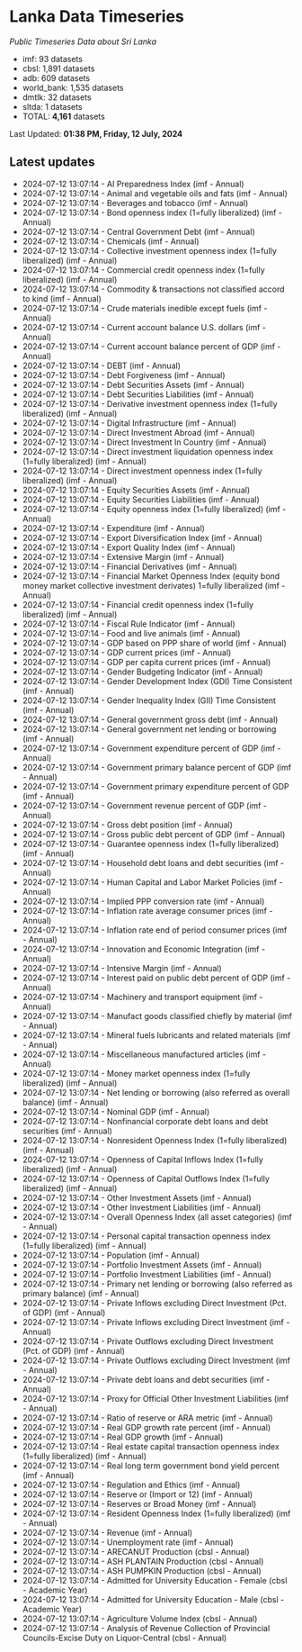 # Lanka Data Timeseries
*Public Timeseries Data about Sri Lanka*

* imf: 93 datasets
* cbsl: 1,891 datasets
* adb: 609 datasets
* world_bank: 1,535 datasets
* dmtlk: 32 datasets
* sltda: 1 datasets
* TOTAL: **4,161** datasets

Last Updated: **01:38 PM, Friday, 12 July, 2024**

## Latest updates

* 2024-07-12 13:07:14 - AI Preparedness Index (imf - Annual)
* 2024-07-12 13:07:14 - Animal and vegetable oils and fats (imf - Annual)
* 2024-07-12 13:07:14 - Beverages and tobacco (imf - Annual)
* 2024-07-12 13:07:14 - Bond openness index (1=fully liberalized) (imf - Annual)
* 2024-07-12 13:07:14 - Central Government Debt (imf - Annual)
* 2024-07-12 13:07:14 - Chemicals (imf - Annual)
* 2024-07-12 13:07:14 - Collective investment openness index (1=fully liberalized) (imf - Annual)
* 2024-07-12 13:07:14 - Commercial credit openness index (1=fully liberalized) (imf - Annual)
* 2024-07-12 13:07:14 - Commodity & transactions not classified accord to kind (imf - Annual)
* 2024-07-12 13:07:14 - Crude materials inedible except fuels (imf - Annual)
* 2024-07-12 13:07:14 - Current account balance U.S. dollars (imf - Annual)
* 2024-07-12 13:07:14 - Current account balance percent of GDP (imf - Annual)
* 2024-07-12 13:07:14 - DEBT (imf - Annual)
* 2024-07-12 13:07:14 - Debt Forgiveness (imf - Annual)
* 2024-07-12 13:07:14 - Debt Securities Assets (imf - Annual)
* 2024-07-12 13:07:14 - Debt Securities Liabilities (imf - Annual)
* 2024-07-12 13:07:14 - Derivative investment openness index (1=fully liberalized) (imf - Annual)
* 2024-07-12 13:07:14 - Digital Infrastructure (imf - Annual)
* 2024-07-12 13:07:14 - Direct Investment Abroad (imf - Annual)
* 2024-07-12 13:07:14 - Direct Investment In Country (imf - Annual)
* 2024-07-12 13:07:14 - Direct investment liquidation openness index (1=fully liberalized) (imf - Annual)
* 2024-07-12 13:07:14 - Direct investment openness index (1=fully liberalized) (imf - Annual)
* 2024-07-12 13:07:14 - Equity Securities Assets (imf - Annual)
* 2024-07-12 13:07:14 - Equity Securities Liabilities (imf - Annual)
* 2024-07-12 13:07:14 - Equity openness index (1=fully liberalized) (imf - Annual)
* 2024-07-12 13:07:14 - Expenditure (imf - Annual)
* 2024-07-12 13:07:14 - Export Diversification Index (imf - Annual)
* 2024-07-12 13:07:14 - Export Quality Index (imf - Annual)
* 2024-07-12 13:07:14 - Extensive Margin (imf - Annual)
* 2024-07-12 13:07:14 - Financial Derivatives (imf - Annual)
* 2024-07-12 13:07:14 - Financial Market Openness Index (equity bond money market collective investment derivates) 1=fully liberalized (imf - Annual)
* 2024-07-12 13:07:14 - Financial credit openness index (1=fully liberalized) (imf - Annual)
* 2024-07-12 13:07:14 - Fiscal Rule Indicator (imf - Annual)
* 2024-07-12 13:07:14 - Food and live animals (imf - Annual)
* 2024-07-12 13:07:14 - GDP based on PPP share of world (imf - Annual)
* 2024-07-12 13:07:14 - GDP current prices (imf - Annual)
* 2024-07-12 13:07:14 - GDP per capita current prices (imf - Annual)
* 2024-07-12 13:07:14 - Gender Budgeting Indicator (imf - Annual)
* 2024-07-12 13:07:14 - Gender Development Index (GDI) Time Consistent (imf - Annual)
* 2024-07-12 13:07:14 - Gender Inequality Index (GII) Time Consistent (imf - Annual)
* 2024-07-12 13:07:14 - General government gross debt (imf - Annual)
* 2024-07-12 13:07:14 - General government net lending or borrowing (imf - Annual)
* 2024-07-12 13:07:14 - Government expenditure percent of GDP (imf - Annual)
* 2024-07-12 13:07:14 - Government primary balance percent of GDP (imf - Annual)
* 2024-07-12 13:07:14 - Government primary expenditure percent of GDP (imf - Annual)
* 2024-07-12 13:07:14 - Government revenue percent of GDP (imf - Annual)
* 2024-07-12 13:07:14 - Gross debt position (imf - Annual)
* 2024-07-12 13:07:14 - Gross public debt percent of GDP (imf - Annual)
* 2024-07-12 13:07:14 - Guarantee openness index (1=fully liberalized) (imf - Annual)
* 2024-07-12 13:07:14 - Household debt loans and debt securities (imf - Annual)
* 2024-07-12 13:07:14 - Human Capital and Labor Market Policies (imf - Annual)
* 2024-07-12 13:07:14 - Implied PPP conversion rate (imf - Annual)
* 2024-07-12 13:07:14 - Inflation rate average consumer prices (imf - Annual)
* 2024-07-12 13:07:14 - Inflation rate end of period consumer prices (imf - Annual)
* 2024-07-12 13:07:14 - Innovation and Economic Integration (imf - Annual)
* 2024-07-12 13:07:14 - Intensive Margin (imf - Annual)
* 2024-07-12 13:07:14 - Interest paid on public debt percent of GDP (imf - Annual)
* 2024-07-12 13:07:14 - Machinery and transport equipment (imf - Annual)
* 2024-07-12 13:07:14 - Manufact goods classified chiefly by material (imf - Annual)
* 2024-07-12 13:07:14 - Mineral fuels lubricants and related materials (imf - Annual)
* 2024-07-12 13:07:14 - Miscellaneous manufactured articles (imf - Annual)
* 2024-07-12 13:07:14 - Money market openness index (1=fully liberalized) (imf - Annual)
* 2024-07-12 13:07:14 - Net lending or borrowing (also referred as overall balance) (imf - Annual)
* 2024-07-12 13:07:14 - Nominal GDP (imf - Annual)
* 2024-07-12 13:07:14 - Nonfinancial corporate debt loans and debt securities (imf - Annual)
* 2024-07-12 13:07:14 - Nonresident Openness Index (1=fully liberalized) (imf - Annual)
* 2024-07-12 13:07:14 - Openness of Capital Inflows Index (1=fully liberalized) (imf - Annual)
* 2024-07-12 13:07:14 - Openness of Capital Outflows Index (1=fully liberalized) (imf - Annual)
* 2024-07-12 13:07:14 - Other Investment Assets (imf - Annual)
* 2024-07-12 13:07:14 - Other Investment Liabilities (imf - Annual)
* 2024-07-12 13:07:14 - Overall Openness Index (all asset categories) (imf - Annual)
* 2024-07-12 13:07:14 - Personal capital transaction openness index (1=fully liberalized) (imf - Annual)
* 2024-07-12 13:07:14 - Population (imf - Annual)
* 2024-07-12 13:07:14 - Portfolio Investment Assets (imf - Annual)
* 2024-07-12 13:07:14 - Portfolio Investment Liabilities (imf - Annual)
* 2024-07-12 13:07:14 - Primary net lending or borrowing (also referred as primary balance) (imf - Annual)
* 2024-07-12 13:07:14 - Private Inflows excluding Direct Investment (Pct. of GDP) (imf - Annual)
* 2024-07-12 13:07:14 - Private Inflows excluding Direct Investment (imf - Annual)
* 2024-07-12 13:07:14 - Private Outflows excluding Direct Investment (Pct. of GDP) (imf - Annual)
* 2024-07-12 13:07:14 - Private Outflows excluding Direct Investment (imf - Annual)
* 2024-07-12 13:07:14 - Private debt loans and debt securities (imf - Annual)
* 2024-07-12 13:07:14 - Proxy for Official Other Investment Liabilities (imf - Annual)
* 2024-07-12 13:07:14 - Ratio of reserve or ARA metric (imf - Annual)
* 2024-07-12 13:07:14 - Real GDP growth rate percent (imf - Annual)
* 2024-07-12 13:07:14 - Real GDP growth (imf - Annual)
* 2024-07-12 13:07:14 - Real estate capital transaction openness index (1=fully liberalized) (imf - Annual)
* 2024-07-12 13:07:14 - Real long term government bond yield percent (imf - Annual)
* 2024-07-12 13:07:14 - Regulation and Ethics (imf - Annual)
* 2024-07-12 13:07:14 - Reserve or (Import or 12) (imf - Annual)
* 2024-07-12 13:07:14 - Reserves or Broad Money (imf - Annual)
* 2024-07-12 13:07:14 - Resident Openness Index (1=fully liberalized) (imf - Annual)
* 2024-07-12 13:07:14 - Revenue (imf - Annual)
* 2024-07-12 13:07:14 - Unemployment rate (imf - Annual)
* 2024-07-12 13:07:14 - ARECANUT Production (cbsl - Annual)
* 2024-07-12 13:07:14 - ASH PLANTAIN Production (cbsl - Annual)
* 2024-07-12 13:07:14 - ASH PUMPKIN Production (cbsl - Annual)
* 2024-07-12 13:07:14 - Admitted for University Education - Female (cbsl - Academic Year)
* 2024-07-12 13:07:14 - Admitted for University Education - Male (cbsl - Academic Year)
* 2024-07-12 13:07:14 - Agriculture Volume Index (cbsl - Annual)
* 2024-07-12 13:07:14 - Analysis of Revenue Collection of Provincial Councils-Excise Duty on Liquor-Central (cbsl - Annual)